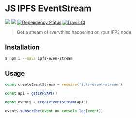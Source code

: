 # JS IPFS EventStream

[![](https://img.shields.io/badge/project-IPFS-blue.svg?style=flat-square)](http://ipfs.io/) [![](https://img.shields.io/badge/freejs-%23ipfs-blue.svg?style=flat-square)](http://webchat.freenode.net/?channels=%23ipfs)
[![Dependency Status](https://david-dm.org/dignifiedquire/js-ipfs-event-stream.svg?style=flat-square)](https://david-dm.org/dignifiedquire/js-ipfs-event-stream)
[![Travis CI](https://travis-ci.org/dignifiedquire/js-ipfs-event-stream.svg?branch=master)](https://travis-ci.org/dignifiedquire/js-ipfs-event-stream)


> Get a stream of everything happening on your IFPS node

## Installation

```bash
$ npm i --save ipfs-even-stream
```

## Usage

```js
const createEventStream = require('ipfs-event-stream')

const api = getIPFSAPI()

const event$ = createEventStream(api')

event$.subscribe(event => console.log(event))
```
